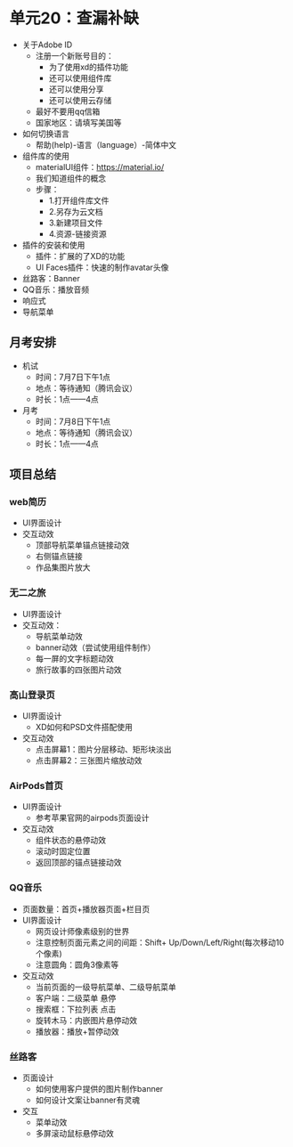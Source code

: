 # 单元20：查漏补缺

- 关于Adobe ID
  - 注册一个新账号目的：
    - 为了使用xd的插件功能
    - 还可以使用组件库
    - 还可以使用分享
    - 还可以使用云存储
  - 最好不要用qq信箱
  - 国家地区：请填写美国等
- 如何切换语言
  - 帮助(help)-语言（language）-简体中文
- 组件库的使用
  - materialUI组件：https://material.io/
  - 我们知道组件的概念
  - 步骤：
    - 1.打开组件库文件
    - 2.另存为云文档
    - 3.新建项目文件
    - 4.资源-链接资源
- 插件的安装和使用
  - 插件：扩展的了XD的功能
  - UI Faces插件：快速的制作avatar头像
- 丝路客：Banner
- QQ音乐：播放音频
- 响应式
- 导航菜单

## 月考安排

- 机试
  - 时间：7月7日下午1点
  - 地点：等待通知（腾讯会议）
  - 时长：1点——4点
- 月考
  - 时间：7月8日下午1点
  - 地点：等待通知（腾讯会议）
  - 时长：1点——4点

## 项目总结

### web简历

- UI界面设计
- 交互动效
  - 顶部导航菜单锚点链接动效
  - 右侧锚点链接
  - 作品集图片放大

### 无二之旅

- UI界面设计
- 交互动效：
  - 导航菜单动效
  - banner动效（尝试使用组件制作）
  - 每一屏的文字标题动效
  - 旅行故事的四张图片动效

### 高山登录页

- UI界面设计
  - XD如何和PSD文件搭配使用
- 交互动效
  - 点击屏幕1：图片分层移动、矩形块淡出
  - 点击屏幕2：三张图片缩放动效

### AirPods首页

- UI界面设计
  - 参考苹果官网的airpods页面设计
- 交互动效
  - 组件状态的悬停动效
  - 滚动时固定位置
  - 返回顶部的锚点链接动效

### QQ音乐

- 页面数量：首页+播放器页面+栏目页
- UI界面设计
  - 网页设计师像素级别的世界
  - 注意控制页面元素之间的间距：Shift+ Up/Down/Left/Right(每次移动10个像素)
  - 注意圆角：圆角3像素等
- 交互动效
  - 当前页面的一级导航菜单、二级导航菜单
  - 客户端：二级菜单  悬停
  - 搜索框：下拉列表  点击
  - 旋转木马：内嵌图片悬停动效
  - 播放器：播放+暂停动效

### 丝路客

- 页面设计
  - 如何使用客户提供的图片制作banner
  - 如何设计文案让banner有灵魂
- 交互
  - 菜单动效
  - 多屏滚动鼠标悬停动效







 
